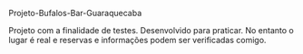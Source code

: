 Projeto-Bufalos-Bar-Guaraquecaba

Projeto com a finalidade de testes. Desenvolvido para praticar. No entanto o lugar é real e reservas e informações podem ser verificadas comigo.
